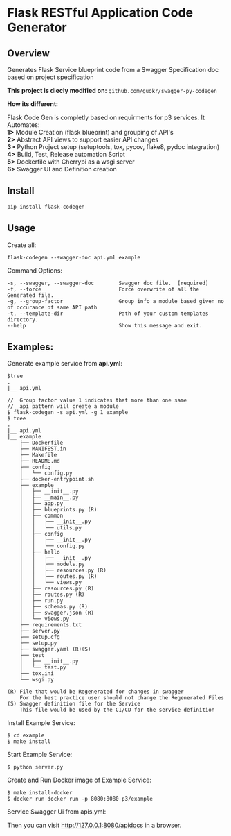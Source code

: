 # Flask RESTful Application Code Generator

## Overview

Generates Flask Service blueprint code from a Swagger Specification doc based on project specification

**This project is diecly modified on:** `github.com/guokr/swagger-py-codegen`  
  
**How its different:**  
  
Flask Code Gen is completly based on requirments for p3 services. It Automates:  
**1>** Module Creation (flask blueprint) and grouping of API's    
**2>** Abstract API views to support easier API changes  
**3>** Python Project setup (setuptools, tox, pycov, flake8, pydoc integration)  
**4>** Build, Test, Release automation Script  
**5>** Dockerfile with Cherrypi as a wsgi server  
**6>** Swagger UI and Definition creation  

## Install

```
pip install flask-codegen
```

## Usage

Create all:

```
flask-codegen --swagger-doc api.yml example
```

Command Options:

    -s, --swagger, --swagger-doc        Swagger doc file.  [required]
    -f, --force                         Force overwrite of all the Generated file.
    -g, --group-factor                  Group info a module based given no of occurance of same API path
    -t, --template-dir                  Path of your custom templates directory.
    --help                              Show this message and exit.

## Examples:

Generate example service from **api.yml**:

    $tree
	.
	|__ api.yml

    //  Group factor value 1 indicates that more than one same 
    //  api pattern will create a module
    $ flask-codegen -s api.yml -g 1 example
    $ tree
	.
	|__ api.yml
	|__ example
		├── Dockerfile
		├── MANIFEST.in
		├── Makefile
		├── README.md
		├── config
		│   └── config.py
		├── docker-entrypoint.sh
		├── example
		│   ├── __init__.py
		│   ├── __main__.py
		│   ├── app.py
		│   ├── blueprints.py (R)
		│   ├── common
		│   │   ├── __init__.py
		│   │   └── utils.py
		│   ├── config
		│   │   ├── __init__.py
		│   │   └── config.py
		│   ├── hello
		│   │   ├── __init__.py
		│   │   ├── models.py
		│   │   ├── resources.py (R)
		│   │   ├── routes.py (R)
		│   │   └── views.py
		│   ├── resources.py (R)
		│   ├── routes.py (R)
		│   ├── run.py
		│   ├── schemas.py (R)
		│   ├── swagger.json (R)
		│   └── views.py
		├── requirements.txt
		├── server.py
		├── setup.cfg
		├── setup.py
		├── swagger.yaml (R)(S)
		├── test
		│   ├── __init__.py
		│   └── test.py
		├── tox.ini
		└── wsgi.py
	    
    (R) File that would be Regenerated for changes in swagger
        For the best practice user should not change the Regenerated Files
    (S) Swagger definition file for the Service
        This file would be used by the CI/CD for the service definition


Install Example Service:

    $ cd example
    $ make install

Start Example Service:

    $ python server.py

Create and Run Docker image of Example Service:
  
    $ make install-docker
    $ docker run docker run -p 8080:8080 p3/example


Service Swagger Ui from apis.yml:

Then you can visit http://127.0.0.1:8080/apidocs in a browser.
